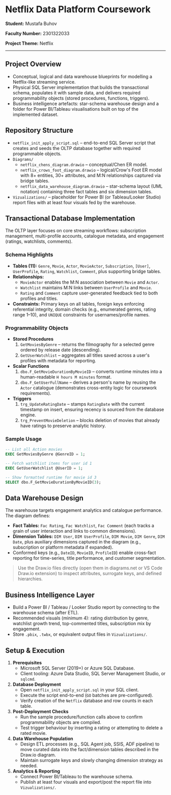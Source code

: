 # Netflix Data Platform Coursework

**Student:** Mustafa Buhov

**Faculty Number:** 2301322033

**Project Theme:** Netflix

---

## Project Overview
- Conceptual, logical and data warehouse blueprints for modelling a Netflix-like streaming service.
- Physical SQL Server implementation that builds the transactional schema, populates it with sample data, and delivers required programmability objects (stored procedures, functions, triggers).
- Business intelligence artefacts: star-schema warehouse design and a folder for Power BI/Tableau visualisations built on top of the implemented dataset.

## Repository Structure
- `netflix_init_apply_script.sql` – end-to-end SQL Server script that creates and seeds the OLTP database together with required programmable objects.
- `Diagrams/`
  - `netflix_chens_diagram.drawio` – conceptual/Chen ER model.
  - `netflix_crows_foot_diagram.drawio` – logical/Crow's Foot ER model with 8+ entities, 30+ attributes, and M:N relationships captured via bridge tables.
  - `netflix_data_warehouse_diagram.drawio` – star-schema layout (UML notation) containing three fact tables and six dimension tables.
- `Vizualizations/` – placeholder for Power BI (or Tableau/Looker Studio) report files with at least four visuals fed by the warehouse.

## Transactional Database Implementation
The OLTP layer focuses on core streaming workflows: subscription management, multi-profile accounts, catalogue metadata, and engagement (ratings, watchlists, comments).

### Schema Highlights
- **Tables (11):** `Genre`, `Movie`, `Actor`, `MovieActor`, `Subscription`, `[User]`, `UserProfile`, `Rating`, `Watchlist`, `Comment`, plus supporting bridge tables.
- **Relationships:**
  - `MovieActor` enables the M:N association between `Movie` and `Actor`.
  - `Watchlist` maintains M:N links between `UserProfile` and `Movie`.
  - `Rating` and `Comment` capture user-generated feedback tied to both profiles and titles.
- **Constraints:** Primary keys on all tables, foreign keys enforcing referential integrity, domain checks (e.g., enumerated genres, rating range 1–10), and `UNIQUE` constraints for usernames/profile names.

### Programmability Objects
- **Stored Procedures**
  1. `GetMoviesByGenre` – returns the filmography for a selected genre ordered by release date (descending).
  2. `GetUserWatchlist` – aggregates all titles saved across a user's profiles with metadata for reporting.
- **Scalar Functions**
  1. `dbo.F_GetMovieDurationByMovieID` – converts runtime minutes into a human-readable `H hours M minutes` format.
  2. `dbo.F_GetUserFullName` – derives a person's name by reusing the `Actor` catalogue (demonstrates cross-entity logic for coursework requirements).
- **Triggers**
  1. `trg_UpdateRatingDate` – stamps `RatingDate` with the current timestamp on insert, ensuring recency is sourced from the database engine.
  2. `trg_PreventMovieDeletion` – blocks deletion of movies that already have ratings to preserve analytic history.

### Sample Usage
```sql
-- List all Action movies
EXEC GetMoviesByGenre @GenreID = 1;

-- Fetch watchlist items for user id 1
EXEC GetUserWatchlist @UserID = 1;

-- Show formatted runtime for movie id 3
SELECT dbo.F_GetMovieDurationByMovieID(3);
```

## Data Warehouse Design
The warehouse targets engagement analytics and catalogue performance. The diagram defines:
- **Fact Tables:** `Fac Rating`, `Fac Watchlist`, `Fac Comment` (each tracks a grain of user interaction and links to common dimensions).
- **Dimension Tables:** `DIM User`, `DIM UserProfile`, `DIM Movie`, `DIM Genre`, `DIM Date`, plus auxiliary dimensions captured in the diagram (e.g., subscription or platform metadata if expanded).
- Conformed keys (e.g., `DateID`, `MovieID`, `ProfileID`) enable cross-fact reporting for time-series, title performance, and customer segmentation.

> Use the Draw.io files directly (open them in diagrams.net or VS Code Draw.io extension) to inspect attributes, surrogate keys, and defined hierarchies.

## Business Intelligence Layer
- Build a Power BI / Tableau / Looker Studio report by connecting to the warehouse schema (after ETL).
- Recommended visuals (minimum 4): rating distribution by genre, watchlist growth trend, top-commented titles, subscription mix by engagement.
- Store `.pbix`, `.twbx`, or equivalent output files in `Vizualizations/`.

## Setup & Execution
1. **Prerequisites**
   - Microsoft SQL Server (2019+) or Azure SQL Database.
   - Client tooling: Azure Data Studio, SQL Server Management Studio, or `sqlcmd`.
2. **Database Deployment**
   - Open `netflix_init_apply_script.sql` in your SQL client.
   - Execute the script end-to-end (`GO` batches are pre-configured).
   - Verify creation of the `Netflix` database and row counts in each table.
3. **Post-Deployment Checks**
   - Run the sample procedure/function calls above to confirm programmability objects are compiled.
   - Test trigger behaviour by inserting a rating or attempting to delete a rated movie.
4. **Data Warehouse Population**
   - Design ETL processes (e.g., SQL Agent job, SSIS, ADF pipeline) to move curated data into the fact/dimension tables described in the Draw.io diagram.
   - Maintain surrogate keys and slowly changing dimension strategy as needed.
5. **Analytics & Reporting**
   - Connect Power BI/Tableau to the warehouse schema.
   - Publish at least four visuals and export/post the report file into `Vizualizations/`.

